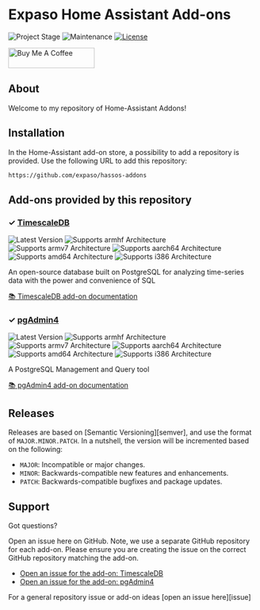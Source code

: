 # Expaso Home Assistant Add-ons

![Project Stage][project-stage-shield]
![Maintenance][maintenance-shield]
[![License][license-shield]](LICENSE)

<a href="https://www.buymeacoffee.com/expaso" target="_blank"><img src="https://cdn.buymeacoffee.com/buttons/default-orange.png" alt="Buy Me A Coffee" height="41" width="174"></a>
## About

Welcome to my repository of Home-Assistant Addons!

## Installation

In the Home-Assistant add-on store, a possibility to add a repository is provided.
Use the following URL to add this repository:

```txt
https://github.com/expaso/hassos-addons
```

## Add-ons provided by this repository

### &#10003; [TimescaleDB][addon-timescaledb]

![Latest Version][timescaledb-version-shield]
![Supports armhf Architecture][timescaledb-armhf-shield]
![Supports armv7 Architecture][timescaledb-armv7-shield]
![Supports aarch64 Architecture][timescaledb-aarch64-shield]
![Supports amd64 Architecture][timescaledb-amd64-shield]
![Supports i386 Architecture][timescaledb-i386-shield]

An open-source database built on PostgreSQL for analyzing time-series data with the power and convenience of SQL

[:books: TimescaleDB add-on documentation][addon-doc-timescaledb]

### &#10003; [pgAdmin4][addon-pgadmin4]

![Latest Version][pgadmin4-version-shield]
![Supports armhf Architecture][pgadmin4-armhf-shield]
![Supports armv7 Architecture][pgadmin4-armv7-shield]
![Supports aarch64 Architecture][pgadmin4-aarch64-shield]
![Supports amd64 Architecture][pgadmin4-amd64-shield]
![Supports i386 Architecture][pgadmin4-i386-shield]

A PostgreSQL Management and Query tool

[:books: pgAdmin4 add-on documentation][addon-doc-pgadmin4]

## Releases

Releases are based on [Semantic Versioning][semver], and use the format
of ``MAJOR.MINOR.PATCH``. In a nutshell, the version will be incremented
based on the following:

- ``MAJOR``: Incompatible or major changes.
- ``MINOR``: Backwards-compatible new features and enhancements.
- ``PATCH``: Backwards-compatible bugfixes and package updates.

## Support

Got questions?

Open an issue here on GitHub. Note, we use a separate
GitHub repository for each add-on. Please ensure you are creating the issue
on the correct GitHub repository matching the add-on.

- [Open an issue for the add-on: TimescaleDB][timescaledb-issue]
- [Open an issue for the add-on: pgAdmin4][pgadmin4-issue]

For a general repository issue or add-on ideas [open an issue here][issue]

[addon-timescaledb]: https://github.com/expaso/hassos-addon-timescaledb/tree/v4.1.0
[addon-doc-timescaledb]: https://github.com/expaso/hassos-addon-timescaledb/blob/v4.1.0/README.md
[timescaledb-issue]: https://github.com/expaso/hassos-addon-timescaledb/issues
[timescaledb-version-shield]: https://img.shields.io/badge/version-v4.1.0-blue.svg
[timescaledb-aarch64-shield]: https://img.shields.io/badge/aarch64-yes-green.svg
[timescaledb-amd64-shield]: https://img.shields.io/badge/amd64-yes-green.svg
[timescaledb-armhf-shield]: https://img.shields.io/badge/armhf-yes-green.svg
[timescaledb-armv7-shield]: https://img.shields.io/badge/armv7-yes-green.svg
[timescaledb-i386-shield]: https://img.shields.io/badge/i386-yes-green.svg
[addon-pgadmin4]: https://github.com/expaso/hassos-addon-pgadmin4/tree/v3.0.1
[addon-doc-pgadmin4]: https://github.com/expaso/hassos-addon-pgadmin4/blob/v3.0.1/README.md
[pgadmin4-issue]: https://github.com/expaso/hassos-addon-pgadmin4/issues
[pgadmin4-version-shield]: https://img.shields.io/badge/version-v3.0.1-blue.svg
[pgadmin4-aarch64-shield]: https://img.shields.io/badge/aarch64-yes-green.svg
[pgadmin4-amd64-shield]: https://img.shields.io/badge/amd64-yes-green.svg
[pgadmin4-armhf-shield]: https://img.shields.io/badge/armhf-yes-green.svg
[pgadmin4-armv7-shield]: https://img.shields.io/badge/armv7-yes-green.svg
[pgadmin4-i386-shield]: https://img.shields.io/badge/i386-yes-green.svg
[project-stage-shield]: https://img.shields.io/badge/project%20stage-production-green.svg
[gitlabci-shield]: https://gitlab.com/expaso/hassos-addons/badges/master/pipeline.svg
[license-shield]: https://img.shields.io/github/license/expaso/hassos-addons.svg
[maintenance-shield]: https://img.shields.io/maintenance/yes/2024.svg